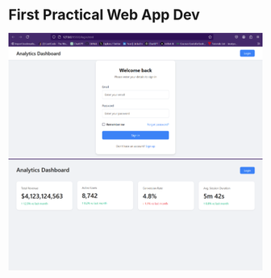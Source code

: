 # First Practical Web App Dev

![Page 1](https://github.com/hackice20/WAD-practical/blob/main/pract-1/Screenshot%202025-02-06%20084844.png)
![Page 2](https://github.com/hackice20/WAD-practical/blob/main/pract-1/Screenshot%202025-02-06%20084910.png)

